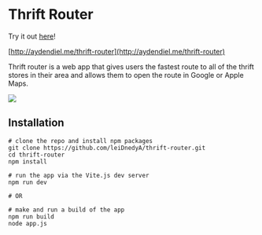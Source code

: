 # Thrift Router

Try it out [here](http://aydendiel.me/thrift-router)! 

[http://aydendiel.me/thrift-router](http://aydendiel.me/thrift-router)

Thrift router is a web app that gives users the fastest route to all of the thrift stores in their area and allows them to open the route in Google or Apple Maps.

![](https://github.com/leiDnedyA/thrift-router/blob/main/src/assets/demo.gif?raw=true)

## Installation

```
# clone the repo and install npm packages
git clone https://github.com/leiDnedyA/thrift-router.git
cd thrift-router
npm install

# run the app via the Vite.js dev server
npm run dev

# OR

# make and run a build of the app
npm run build
node app.js
```